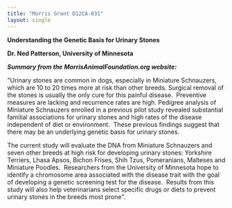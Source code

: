 ```yaml
---
title: "Morris Grant D12CA-031"
layout: single
---
```


**Understanding the Genetic Basis for Urinary Stones**

**Dr. Ned Patterson, University of Minnesota**

**_Summary from the MorrisAnimalFoundation.org website:_**

"Urinary stones are common in dogs, especially in Miniature Schnauzers,
which are 10 to 20 times more at risk than other breeds. Surgical
removal of the stones is usually the only cure for this painful disease.
 Preventive measures are lacking and recurrence rates are high. Pedigree
analysis of Miniature Schnauzers enrolled in a previous pilot study
revealed substantial familial associations for urinary stones and high
rates of the disease independent of diet or environment.  These previous
findings suggest that there may be an underlying genetic basis for
urinary stones.

The current study will evaluate the DNA from Miniature Schnauzers and
seven other breeds at high risk for developing urinary stones: Yorkshire
Terriers, Lhasa Apsos, Bichon Frises, Shih Tzus, Pomeranians, Malteses
and Miniature Poodles.  Researchers from the University of Minnesota
hope to identify a chromosome area associated with the disease trait
with the goal of developing a genetic screening test for the disease. 
Results from this study will also help veterinarians select specific
drugs or diets to prevent urinary stones in the breeds most prone".
